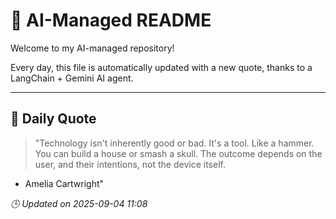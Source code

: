 # 🧠 AI-Managed README

Welcome to my AI-managed repository!

Every day, this file is automatically updated with a new quote, thanks to a LangChain + Gemini AI agent.

---

## 📅 Daily Quote

> "Technology isn't inherently good or bad.
It's a tool. Like a hammer.
You can build a house or smash a skull.
The outcome depends on the user,
and their intentions, not the device itself.

- Amelia Cartwright"

*🕒 Updated on 2025-09-04 11:08*